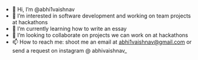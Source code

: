 - 👋 Hi, I’m @abhi1vaishnav
- 👀 I’m interested in software development and working on team projects at hackathons
- 🌱 I’m currently learning how to write an essay
- 💞️ I’m looking to collaborate on projects we can work on at hackathons
- 📫 How to reach me: shoot me an email at abhi1vaishnav@gmail.com or send a request on instagram @ abhivaishnav_

<!---
abhi1vaishnav/abhi1vaishnav is a ✨ special ✨ repository because its `README.md` (this file) appears on your GitHub profile.
You can click the Preview link to take a look at your changes.
--->
